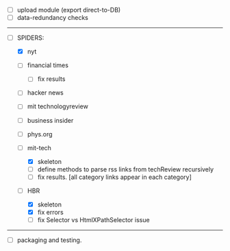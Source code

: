 - [ ] upload module (export direct-to-DB)
- [ ] data-redundancy checks

***

- [ ] SPIDERS:
  - [x] nyt
  - [ ] financial times 
    - [ ] fix results
  - [ ] hacker news
  - [ ] mit technologyreview
  - [ ] business insider
  - [ ] phys.org

  - [ ] mit-tech
    - [x] skeleton
    - [ ] define methods to parse rss links from techReview recursively
    - [ ] fix results. [all category links appear in each category]    

  - [ ] HBR
    - [x] skeleton
    - [x] fix errors
    - [ ] fix Selector vs HtmlXPathSelector issue

***
- [ ] packaging and testing.

